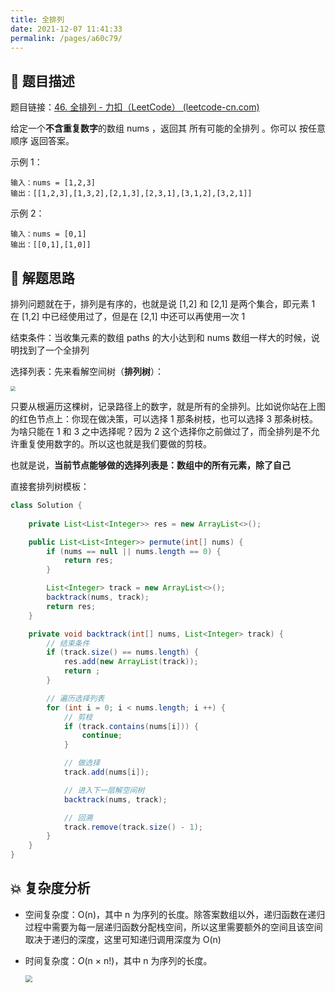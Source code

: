 ```yaml
---
title: 全排列
date: 2021-12-07 11:41:33
permalink: /pages/a60c79/
---
```


## 📃 题目描述

题目链接：[46. 全排列 - 力扣（LeetCode） (leetcode-cn.com)](https://leetcode-cn.com/problems/permutations/)

给定一个**不含重复数字**的数组 nums ，返回其 所有可能的全排列 。你可以 按任意顺序 返回答案。

示例 1：

```
输入：nums = [1,2,3]
输出：[[1,2,3],[1,3,2],[2,1,3],[2,3,1],[3,1,2],[3,2,1]]
```

示例 2：

```
输入：nums = [0,1]
输出：[[0,1],[1,0]]
```

## 🔔 解题思路

排列问题就在于，排列是有序的，也就是说 [1,2] 和 [2,1] 是两个集合，即元素 1 在 [1,2] 中已经使用过了，但是在 [2,1] 中还可以再使用一次 1

结束条件：当收集元素的数组 paths 的大小达到和 nums 数组一样大的时候，说明找到了一个全排列

选择列表：先来看解空间树（**排列树**）：

<img src="https://cs-wiki.oss-cn-shanghai.aliyuncs.com/img/20201108113500.png" style="zoom:50%;" />

只要从根遍历这棵树，记录路径上的数字，就是所有的全排列。比如说你站在上图的红色节点上：你现在做决策，可以选择 1 那条树枝，也可以选择 3 那条树枝。为啥只能在 1 和 3 之中选择呢？因为 2 这个选择你之前做过了，而全排列是不允许重复使用数字的。所以这也就是我们要做的剪枝。

也就是说，**当前节点能够做的选择列表是：数组中的所有元素，除了自己**

直接套排列树模板：


```java
class Solution {
    
    private List<List<Integer>> res = new ArrayList<>();

    public List<List<Integer>> permute(int[] nums) {
        if (nums == null || nums.length == 0) {
            return res;
        }

        List<Integer> track = new ArrayList<>();
        backtrack(nums, track);
        return res;
    }

    private void backtrack(int[] nums, List<Integer> track) {
        // 结束条件
        if (track.size() == nums.length) {
            res.add(new ArrayList(track));
            return ;
        }

        // 遍历选择列表
        for (int i = 0; i < nums.length; i ++) {
            // 剪枝
            if (track.contains(nums[i])) {
                continue;
            }

            // 做选择
            track.add(nums[i]);

            // 进入下一层解空间树
            backtrack(nums, track);

            // 回溯
            track.remove(track.size() - 1);
        }
    }
}
```

## 💥 复杂度分析

- 空间复杂度：O(n)，其中 n 为序列的长度。除答案数组以外，递归函数在递归过程中需要为每一层递归函数分配栈空间，所以这里需要额外的空间且该空间取决于递归的深度，这里可知递归调用深度为 O(n)

- 时间复杂度：*O*(n × n!)，其中 n 为序列的长度。

  <img src="https://cs-wiki.oss-cn-shanghai.aliyuncs.com/img/20211207115728.png" style="zoom:67%;" />

